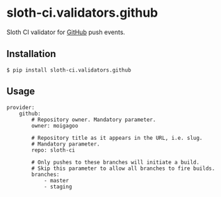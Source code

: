 # sloth-ci.validators.github

Sloth CI validator for [GitHub](https://github.com/) push events.


## Installation
    
    $ pip install sloth-ci.validators.github


## Usage

    provider:
        github:
            # Repository owner. Mandatory parameter.
            owner: moigagoo

            # Repository title as it appears in the URL, i.e. slug.
            # Mandatory parameter.
            repo: sloth-ci

            # Only pushes to these branches will initiate a build.
            # Skip this parameter to allow all branches to fire builds.
            branches:
                - master
                - staging
